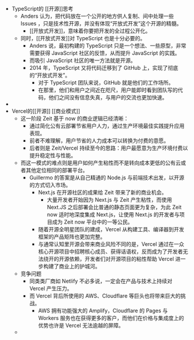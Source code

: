 - TypeScript的 [[开源]]思考
	- Anders 认为，把代码放在一个公开的地方供人复制、间中处理一些 Issues ，只是技术性开源，并没有体现“开放式开发”这个开源的精髓。
		- [[开放式开发]]，意味着你要把开发的全过程公开化。
	- 同时，[[开放式开发]]对 TypeScript 也是十分必要的。
		- Anders 说，最初构建的 TypeScript 只是一个想法、一些原型，非常需要获得 JavaScript 社区的反馈，从而提升 JavaScript 的实践。
		- 而吸引 JavaScript 社区的唯一方法就是开源。
		- 2014 年，TypeScript 又将代码迁移到了 GitHub 上，实现了彻底的“开放式开发”。
			- 对于 TypeScript 团队来说，GitHub 就是他们的工作场所。
			- 在那里，他们和用户之间近在咫尺，用户能即时看到团队写的代码，他们之间没有信息失真，与用户的交流也更加快速。
-
- Vercel的[[开源]] [[商业模式]]
	- 这一阶段 Zeit 基于 now 的商业逻辑已经清晰：
		- 通过简化公有云部署节省用户人力，通过生产环境最佳实践提升应用表现。
		- 前者不难理解，用户节省的人力成本可以转换为付费的意愿。
		- 后者则是 Zeit/Vercel 持续至今的思路：用户最愿意为生产环境付费以提升稳定性与性能。
	- 而这一模式的难点则是用户如何产生粘性而不是转向成本更低的公有云或者其他定位相同的部署平台。
		- Guillermo 的答案是从自己精通的 Node.js 与前端技术出发，以开源的方式切入市场。
			- Next.js 在开源社区的成果给 Zeit 带来了新的商业机会。
				- 大量开发者开始因为 Next.js 与 Zeit 产生粘性，而使用 Next.JS 之后部署会比普通的静态页面更为复杂，为此 Zeit now 适时地深度集成 Next.js，让使用 Next.js 的开发者与项目成为 Zeit now 平台中的一等公民。
			- 随着开源全明星团队的建成，Vercel 从构建工具、编译器到开发框架的产品矩阵也更加完整。
			- 与通常认知里开源会带来商业风险不同的是，Vercel 通过在一众核心开源项目中招聘核心成员、获得话语权，反而成为了开发者无法绕开的开源依赖，开发者们对开源项目的粘性帮助 Vercel 进一步构建了商业上的护城河。
	- 竞争问题
		- 同类类厂商如 Netlify 不必多说，一定会在产品与技术上持续对 Vercel 产生压力。
		- 而 Vercel 背后所使用的 AWS、Cloudflare 等巨头也将带来巨大的挑战。
			- AWS 拥有功能强大的 Amplify，Cloudflare 的 Pages 与 Workers 服务也在获得更多的客户，而他们在价格与集成度上的优势也许是 Vercel 无法逾越的屏障。
	-